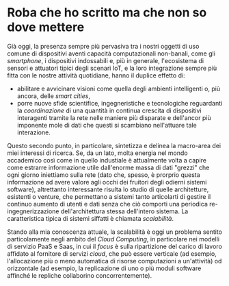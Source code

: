 # Roba che ho scritto ma che non so dove mettere
Già oggi, la presenza sempre più pervasiva tra i nostri oggetti di uso comune di dispositivi aventi capacità computazionali non-banali, come gli *smartphone*, i dispositivi indossabili e, più in generale, l'ecosistema di sensori e attuatori tipici degli scenari IoT, e la loro integrazione sempre più fitta con le nostre attività quotidiane, hanno il duplice effetto di:
- abilitare e avvicinare visioni come quella degli ambienti intelligenti o, più ancora, delle *smart cities*,
- porre nuove sfide scientifice, ingegneristiche e tecnologiche reguardanti la *coordinazione* di una quantità in continua crescita di dispositivi interagenti tramite la rete nelle maniere più disparate e dell'ancor più imponente mole di dati che questi si scambiano nell'attuare tale interazione.

Questo secondo punto, in particolare, sintetizza e delinea la macro-area dei miei interessi di ricerca.
Se, da un lato, molta energia nel mondo accademico così come in quello industiale è attualmente volta a capire come estrarre informazione utile dall'enorme massa di dati "grezzi" che ogni giorno iniettiamo sulla rete (dato che, spesso, è prorprio questa informazione ad avere valore agli occhi dei fruitori degli odierni sistemi software), altrettanto interessante risulta lo studio di quelle architetture, esistenti o venture, che permettano a sistemi tanto articolarti di gestire il continuo aumento di utenti e dati senza che ciò comporti una periodica re-ingegnerizzazione dell'architettura stessa dell'intero sistema.
La caratteristica tipica di sistemi siffatti è chiamata *scalabilità*.

Stando alla mia conoscenza attuale, la scalabilità è oggi un problema sentito particolamente negli ambito del *Cloud Computing*, in particolare nei modelli di servizio PaaS e Saas, in cui il *focus* è sulla ripartizione del carico di lavoro affidato al fornitore di servizi *cloud*, che può essere verticale (ad esempio, l'allocazione più o meno automatica di risorse computazioni a un'attività) od orizzontale (ad esempio, la replicazione di uno o più moduli software affinché le repliche collaborino concorrentemente).
